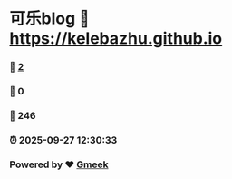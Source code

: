 # 可乐blog :link: https://kelebazhu.github.io 
### :page_facing_up: [2](https://kelebazhu.github.io/tag.html) 
### :speech_balloon: 0 
### :hibiscus: 246 
### :alarm_clock: 2025-09-27 12:30:33 
### Powered by :heart: [Gmeek](https://github.com/Meekdai/Gmeek)
